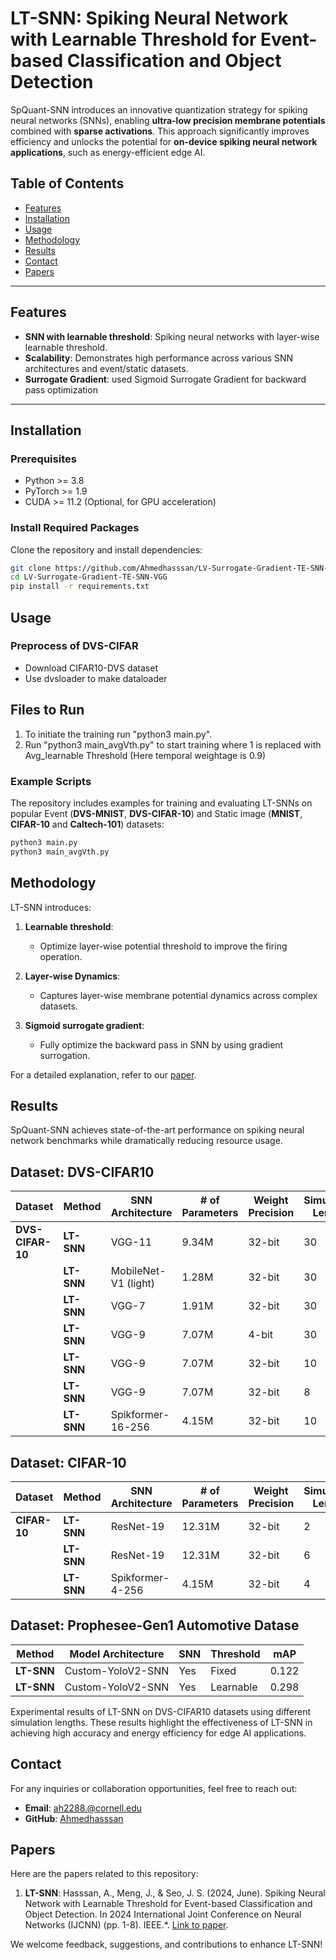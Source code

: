 # LT-SNN: Spiking Neural Network with Learnable Threshold for Event-based Classification and Object Detection

SpQuant-SNN introduces an innovative quantization strategy for spiking neural networks (SNNs), enabling **ultra-low precision membrane potentials** combined with **sparse activations**. This approach significantly improves efficiency and unlocks the potential for **on-device spiking neural network applications**, such as energy-efficient edge AI.

## Table of Contents
- [Features](#features)
- [Installation](#installation)
- [Usage](#usage)
- [Methodology](#methodology)
- [Results](#results)
- [Contact](#contact)
- [Papers](#papers)

---

## Features
- **SNN with learnable threshold**: Spiking neural networks with layer-wise learnable threshold.
- **Scalability**: Demonstrates high performance across various SNN architectures and event/static datasets.
- **Surrogate Gradient**: used Sigmoid Surrogate Gradient for backward pass optimization

---

## Installation

### Prerequisites
- Python >= 3.8
- PyTorch >= 1.9
- CUDA >= 11.2 (Optional, for GPU acceleration)

### Install Required Packages
Clone the repository and install dependencies:

```bash
git clone https://github.com/Ahmedhasssan/LV-Surrogate-Gradient-TE-SNN-VGG.git
cd LV-Surrogate-Gradient-TE-SNN-VGG
pip install -r requirements.txt
```

## Usage

### Preprocess of DVS-CIFAR
 * Download CIFAR10-DVS dataset
 * Use dvsloader to make dataloader

## Files to Run
1. To initiate the training run "python3 main.py".
2. Run "python3 main_avgVth.py" to start training where 1 is replaced with Avg_learnable Threshold (Here temporal weightage is 0.9)

### Example Scripts
The repository includes examples for training and evaluating LT-SNNs on popular Event (**DVS-MNIST**, **DVS-CIFAR-10**) and Static image (**MNIST**, **CIFAR-10** and **Caltech-101**) datasets:

```bash
python3 main.py
python3 main_avgVth.py
```

## Methodology

LT-SNN introduces:

1. **Learnable threshold**:
   - Optimize layer-wise potential threshold to improve the firing operation.

2. **Layer-wise Dynamics**:
   - Captures layer-wise membrane potential dynamics across complex datasets.

3. **Sigmoid surrogate gradient**:
   - Fully optimize the backward pass in SNN by using gradient surrogation.

For a detailed explanation, refer to our [paper](https://ieeexplore.ieee.org/abstract/document/10650320).

## Results

SpQuant-SNN achieves state-of-the-art performance on spiking neural network benchmarks while dramatically reducing resource usage.

## Dataset: DVS-CIFAR10

| **Dataset**       | **Method**            | **SNN Architecture**       | **# of Parameters** | **Weight Precision** | **Simulation Length** | **Top-1 Accuracy** |
|--------------------|-------------------|----------------------------|---------------------|----------------------|-----------------------|--------------------|
| **DVS-CIFAR-10**   | **LT-SNN**        | VGG-11                     | 9.34M               | 32-bit               | 30                    | 79.51%             |
|                    | **LT-SNN**        | MobileNet-V1 (light)       | 1.28M               | 32-bit               | 30                    | 75.70%             |
|                    | **LT-SNN**        | VGG-7                      | 1.91M               | 32-bit               | 30                    | 80.20%             |
|                    | **LT-SNN**        | VGG-9                      | 7.07M               | 4-bit                | 30                    | 80.07%             |
|                    | **LT-SNN**        | VGG-9                      | 7.07M               | 32-bit               | 10                    | 79.10%             |
|                    | **LT-SNN**        | VGG-9                      | 7.07M               | 32-bit               | 8                     | 78.30%             |
|                    | **LT-SNN**        | Spikformer-16-256          | 4.15M               | 32-bit               | 10                    | 79.00%             |

## Dataset: CIFAR-10

| **Dataset**       | **Method**            | **SNN Architecture**       | **# of Parameters** | **Weight Precision** | **Simulation Length** | **Top-1 Accuracy** |
|--------------------|-------------------|----------------------------|---------------------|----------------------|-----------------------|--------------------|
| **CIFAR-10**       | **LT-SNN**        | ResNet-19 | 12.31M | 32-bit | 2 | 94.19% |
|                    | **LT-SNN**        | ResNet-19 | 12.31M | 32-bit | 6 | 94.56% |
|                    | **LT-SNN**        | Spikformer-4-256 | 4.15M  | 32-bit | 4 | 95.19%   |

## Dataset: Prophesee-Gen1 Automotive Datase

| **Method**         | **Model Architecture**  | **SNN** | **Threshold** | **mAP** |
|---------------------|-------------------------|---------|---------------|---------|
| **LT-SNN**       | Custom-YoloV2-SNN     | Yes     | Fixed         | 0.122   |
| **LT-SNN**       | Custom-YoloV2-SNN     | Yes     | Learnable     | 0.298   |


Experimental results of LT-SNN on DVS-CIFAR10 datasets using different simulation lengths. These results highlight the effectiveness of LT-SNN in achieving high accuracy and energy efficiency for edge AI applications.

## Contact

For any inquiries or collaboration opportunities, feel free to reach out:

- **Email**: [ah2288.@cornell.edu](mailto:ah2288@cornell.edu)
- **GitHub**: [Ahmedhasssan](https://github.com/Ahmedhasssan)

## Papers

Here are the papers related to this repository:

1. **LT-SNN**: Hasssan, A., Meng, J., & Seo, J. S. (2024, June). Spiking Neural Network with Learnable Threshold for Event-based Classification and Object Detection. In 2024 International Joint Conference on Neural Networks (IJCNN) (pp. 1-8). IEEE.*. [Link to paper](https://ieeexplore.ieee.org/stamp/stamp.jsp?tp=&arnumber=10650320).


We welcome feedback, suggestions, and contributions to enhance LT-SNN!
